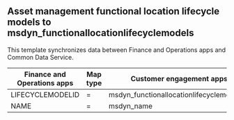 ## Asset management functional location lifecycle models to msdyn_functionallocationlifecyclemodels

This template synchronizes data between Finance and Operations apps and Common Data Service.

Finance and Operations apps | Map type | Customer engagement apps | Default value
---|---|---|---
LIFECYCLEMODELID | = | msdyn_functionallocationlifecyclemodel_id | 
NAME | = | msdyn_name | 
